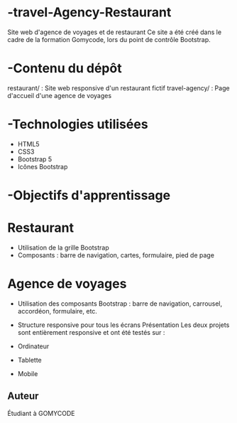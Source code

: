 # -travel-Agency-Restaurant

Site web d'agence de voyages et de restaurant
Ce site a été créé dans le cadre de la formation Gomycode, lors du point de contrôle Bootstrap.

# -Contenu du dépôt

restaurant/ : Site web responsive d'un restaurant fictif
travel-agency/ : Page d'accueil d'une agence de voyages

# -Technologies utilisées

- HTML5
- CSS3
- Bootstrap 5
- Icônes Bootstrap

# -Objectifs d'apprentissage

# Restaurant

- Utilisation de la grille Bootstrap
- Composants : barre de navigation, cartes, formulaire, pied de page


# Agence de voyages

- Utilisation des composants Bootstrap : barre de navigation, carrousel, accordéon, formulaire, etc.
- Structure responsive pour tous les écrans
Présentation
Les deux projets sont entièrement responsive et ont été testés sur :

- Ordinateur
- Tablette
- Mobile

## Auteur
Étudiant à GOMYCODE 
